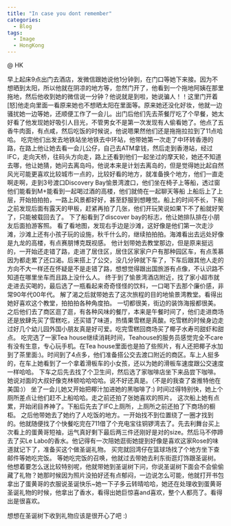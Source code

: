 ```yaml
---
title: "In case you dont remember"
categories:
  - Blog
tags:
  - Image
  - HongKong
---
```


@ HK

早上起床9点出门去酒店，发微信跟她说他1分钟到，在门口等她下来接。因为不想晒到太阳，所以他就在阴凉的地方等，忽然门开了，他看到一个拖地阿姨在那里拖地，然后他收到她的微信说一分钟？他说就是到啦，她说骗人！！这里门开着[怒]他走向里面一看原来她也不想晒太阳在里面等。原来她还没化好妆，他就一边骚扰她一边等她，还顺便工作了一会儿。出门后他们先去茶餐厅吃了个早餐，她太好看了他发现她好吸引人目光，不管男女不是第一次发现有人偷看她了。他点了五香牛肉面，有点咸，然后吃饭的时候说，他说嗯果然他们还是拖拖拉拉到了11点哈哈。
吃完他们出发去地铁站坐地铁去中环站，他带她第一次走了中环转香港的路，在路上他让她去看一会儿公仔，自己去ATM拿钱，然后走到香港站，经过IFC，走向天桥，往码头方向走，路上还看到他们一起坐过的摩天轮，她还不知道去哪，他让她猜，她问去离岛吗，他说本来是计划去离岛的，但是觉得她比起自然风光可能更喜欢比较城市一点的，比较好看的地方，就准备换个地方，他们一直走啊走啊，走到3号渡口Discovery Bay愉景湾渡口，他们坐在椅子上等船，透过窗他们能看到M+能看到一起喝过酒的高楼，他们就倚在一起聊天等船
上船后上了上层，开始拍拍拍，一路上风景都好好，甚至舒服到想睡觉。船上的时间不长，下船之前发现后面有露天的甲板，赶紧再拍了几张，他们开玩笑说如果下不了船就好笑了，只能被载回去了。
下了船看到了discover bay的标志，他让她排队排在小朋友后面拍游客照。
看了看地图，发现右手边是沙滩，这好像是他们第一次走沙滩，沙滩上还有小孩子玩的设施，秋千什么的，继续拍拍拍。海滩看出去远处好像是九龙的高楼，有点赛朋博克既视感。
他计划带她去教堂那边，但是原来挺远的，一开始还走错了路，走进了居住区，居住区家家户户有那种园区车，有点羡慕因为都走累了还口渴。后来搭上了公交，没几分钟就下车了，下车后跟其他人走的方向不大一样还在怀疑是不是走错了路，想想觉得跟出国旅游有点像，不认识路不知道在哪里坐车而且路上没什么人。
终于到了愉景湾酒店附近，找了家小超市就走进去买喝的，最后选了一瓶看起来奇奇怪怪的饮料，一口喝下去那个廉价感，非常90年代00年代。
解了渴之后就带她去了这次旅程的目的地愉景湾教堂。看得出她好喜欢这个教堂，拍拍拍各种角度拍。
一切都很美，街边的装饰海报都很美。
之后他们去了商区逛了逛，有各种风味的餐厅，本来是午餐时间了，他们走进商场还是放肆先买了雪糕吃，还买错了味道，热情果雪糕是真酸。吃雪糕的时候身边走过好几个幼儿园外国小朋友真是好可爱。吃完雪糕回商场买了椰子水寿司甜虾和甜点。
吃完选了一家Tea house继续消耗时间，Teahouse的服务员感觉完全不care有没有生意，专心玩手机。在Tea house里面也是拍了些照片，有人还把椰子水加到了茶里面:)。时间到了4点多，他们准备搭公交去渡口附近的商区。车上人挺多的，在车上她看到了一个拿着滑板车的小女孩，还以为她的滑板车速度跟公交速度一样哈哈。
下车之后先去找了个卫生间，然后选了家咖啡店坐下来品尝下咖啡。 她说对面的大叔好像克林顿哈哈哈哈。说不好还真是。（不是的我查了查推特他在美国:)）
坐了一会儿她又开始把椰汁加进她的黑咖啡了:)
时间过得特别快，她上个厕所差点让他们赶不上船哈哈。走之前还拍了张她喜欢的照片。
这次船上她有点累，开始闭目养神了。下船后先去了IFC上厕所，上厕所之前还拍了下商场的橱柜。 之后他带她去了她约了人吃饭的地方。一开始找不到位置绕了一圈才找到的。他就随便找了个快餐吃完在711借了个充电宝往铜锣湾去了。先去利舞台买上次看上的蛋黄哥短袖，运气真好剩下最后两三件还刚好是对的size。然后马不停蹄去了买Le Labo的香水。他记得有一次陪她逛街她提到好像是喜欢这家Rose的味道就记下了，准备买这个做圣诞礼物。
买完就回湾仔在篮球场找了个地方坐下查邮件等她吃完饭。
等她吃完饭的召唤，他就过去带她去利东街逛灯饰跟圣诞树。他想着要怎么送比较特别呢，他就带她到圣诞树下问，你说圣诞树下面会不会偷偷藏了礼物？她那时候因为照片没拍好还有点郁闷，一边说怎么可能，他就打开书包拿出了蛋黄哥的衣服说圣诞快乐~她一下子多云转晴哈哈，她还在处理收到蛋黄哥圣诞礼物的时候，他拿出了香水，看得出她巨惊喜and喜欢，整个人都亮了。看得出是很喜欢。

想想在圣诞树下收到礼物应该是很开心了吧 :)



<script src="https://utteranc.es/client.js"
        repo="serendipityinlife/serendipityinlife.github.io"
        issue-term="pathname"
        theme="github-light"
        crossorigin="anonymous"
        async>
</script>
